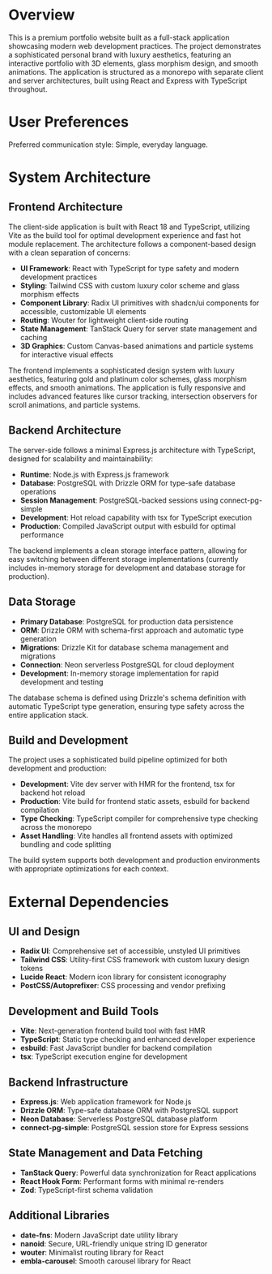 # Overview

This is a premium portfolio website built as a full-stack application showcasing modern web development practices. The project demonstrates a sophisticated personal brand with luxury aesthetics, featuring an interactive portfolio with 3D elements, glass morphism design, and smooth animations. The application is structured as a monorepo with separate client and server architectures, built using React and Express with TypeScript throughout.

# User Preferences

Preferred communication style: Simple, everyday language.

# System Architecture

## Frontend Architecture

The client-side application is built with React 18 and TypeScript, utilizing Vite as the build tool for optimal development experience and fast hot module replacement. The architecture follows a component-based design with a clean separation of concerns:

- **UI Framework**: React with TypeScript for type safety and modern development practices
- **Styling**: Tailwind CSS with custom luxury color scheme and glass morphism effects
- **Component Library**: Radix UI primitives with shadcn/ui components for accessible, customizable UI elements
- **Routing**: Wouter for lightweight client-side routing
- **State Management**: TanStack Query for server state management and caching
- **3D Graphics**: Custom Canvas-based animations and particle systems for interactive visual effects

The frontend implements a sophisticated design system with luxury aesthetics, featuring gold and platinum color schemes, glass morphism effects, and smooth animations. The application is fully responsive and includes advanced features like cursor tracking, intersection observers for scroll animations, and particle systems.

## Backend Architecture

The server-side follows a minimal Express.js architecture with TypeScript, designed for scalability and maintainability:

- **Runtime**: Node.js with Express.js framework
- **Database**: PostgreSQL with Drizzle ORM for type-safe database operations
- **Session Management**: PostgreSQL-backed sessions using connect-pg-simple
- **Development**: Hot reload capability with tsx for TypeScript execution
- **Production**: Compiled JavaScript output with esbuild for optimal performance

The backend implements a clean storage interface pattern, allowing for easy switching between different storage implementations (currently includes in-memory storage for development and database storage for production).

## Data Storage

- **Primary Database**: PostgreSQL for production data persistence
- **ORM**: Drizzle ORM with schema-first approach and automatic type generation
- **Migrations**: Drizzle Kit for database schema management and migrations
- **Connection**: Neon serverless PostgreSQL for cloud deployment
- **Development**: In-memory storage implementation for rapid development and testing

The database schema is defined using Drizzle's schema definition with automatic TypeScript type generation, ensuring type safety across the entire application stack.

## Build and Development

The project uses a sophisticated build pipeline optimized for both development and production:

- **Development**: Vite dev server with HMR for the frontend, tsx for backend hot reload
- **Production**: Vite build for frontend static assets, esbuild for backend compilation
- **Type Checking**: TypeScript compiler for comprehensive type checking across the monorepo
- **Asset Handling**: Vite handles all frontend assets with optimized bundling and code splitting

The build system supports both development and production environments with appropriate optimizations for each context.

# External Dependencies

## UI and Design
- **Radix UI**: Comprehensive set of accessible, unstyled UI primitives
- **Tailwind CSS**: Utility-first CSS framework with custom luxury design tokens
- **Lucide React**: Modern icon library for consistent iconography
- **PostCSS/Autoprefixer**: CSS processing and vendor prefixing

## Development and Build Tools
- **Vite**: Next-generation frontend build tool with fast HMR
- **TypeScript**: Static type checking and enhanced developer experience
- **esbuild**: Fast JavaScript bundler for backend compilation
- **tsx**: TypeScript execution engine for development

## Backend Infrastructure
- **Express.js**: Web application framework for Node.js
- **Drizzle ORM**: Type-safe database ORM with PostgreSQL support
- **Neon Database**: Serverless PostgreSQL database platform
- **connect-pg-simple**: PostgreSQL session store for Express sessions

## State Management and Data Fetching
- **TanStack Query**: Powerful data synchronization for React applications
- **React Hook Form**: Performant forms with minimal re-renders
- **Zod**: TypeScript-first schema validation

## Additional Libraries
- **date-fns**: Modern JavaScript date utility library
- **nanoid**: Secure, URL-friendly unique string ID generator
- **wouter**: Minimalist routing library for React
- **embla-carousel**: Smooth carousel library for React
